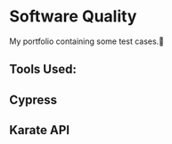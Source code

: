 # Software Quality

My portfolio containing some test cases.🧪

## Tools Used:
## Cypress 
## Karate API
